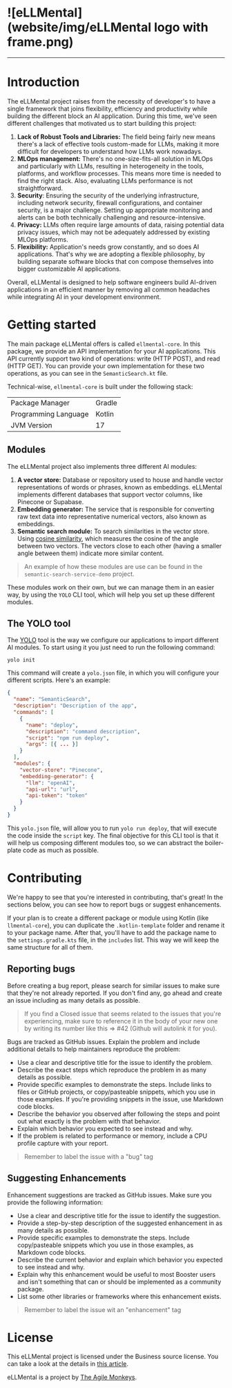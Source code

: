 # ![eLLMental](website/img/eLLMental logo with frame.png)

---

# Introduction

The eLLMental project raises from the necessity of developer's to have a single framework that joins flexibility,
efficiency and productivity while building the different block an AI application. During this time, we've seen different
challenges that motivated us to start building this project:

1. **Lack of Robust Tools and Libraries:** The field being fairly new means there's a lack of effective tools
   custom-made for LLMs, making it more difficult for developers to understand how LLMs work nowadays.
2. **MLOps management:** There's no one-size-fits-all solution in MLOps and particularly with LLMs, resulting in
   heterogeneity in the tools, platforms, and workflow processes. This means more time is needed to find the right
   stack. Also, evaluating LLMs performance is not straightforward.
3. **Security**: Ensuring the security of the underlying infrastructure, including network security, firewall
   configurations, and container security, is a major challenge. Setting up appropriate monitoring and alerts can be
   both technically challenging and resource-intensive.
4. **Privacy:** LLMs often require large amounts of data, raising potential data privacy issues, which may not be
   adequately addressed by existing MLOps platforms.
5. **Flexibility:** Application's needs grow constantly, and so does AI applications. That's why we are adopting a
   flexible philosophy, by building separate software blocks that con compose themselves into bigger customizable AI
   applications.

Overall, eLLMental is designed to help software engineers build AI-driven applications in an efficient manner by 
removing all common headaches while integrating AI in your development environment.


# Getting started

The main package eLLMental offers is called `ellmental-core`. In this package, we provide an API implementation for your
AI applications. This API currently support two kind of operations: write (HTTP POST), and read (HTTP GET). You can provide
your own implementation for these two operations, as you can see in the `SemanticSearch.kt` file.

Technical-wise, `ellmental-core` is built under the following stack:

|                      |        |
|----------------------|--------|
| Package Manager      | Gradle |
| Programming Language | Kotlin |
| JVM Version          | 17     |


## Modules

The eLLMental project also implements three different AI modules:

1. **A vector store:** Database or repository used to house and handle vector representations of words or phrases, known
   as embeddings. eLLMental implements different databases that support vector columns, like Pinecone or Supabase.
2. **Embedding generator:** The service that is responsible for converting raw text data into representative numerical
   vectors, also known as embeddings.
3. **Semantic search module:** To search similarities in the vector store.
   Using [cosine similarity](https://en.wikipedia.org/wiki/Cosine_similarity), which measures the cosine of the angle
   between two vectors. The vectors close to each other (having a smaller angle between them)
   indicate more similar content.

> An example of how these modules are use can be found in the `semantic-search-service-demo` project.

These modules work on their own, but we can manage them in an easier way, by using the `YOLO` CLI tool, which will help
you set up these different modules.

## The YOLO tool

The [YOLO](https://github.com/theam/yolo) tool is the way we configure our applications to import different AI
modules. To start using it you just need to run the following command:

`yolo init`

This command will create a `yolo.json` file, in which you will configure your different scripts. Here's an example: 

```json
{
  "name": "SemanticSearch",
  "description": "Description of the app",
  "commands": [
    {
      "name": "deploy",
      "description": "command description",
      "script": "npm run deploy",
      "args": [{ ... }]
    }
  ],
  "modules": {
    "vector-store": "Pinecone",
    "embedding-generator": {
      "llm": "openAI",
      "api-url": "url",
      "api-token": "token"
    }
  }
}
```

This `yolo.json` file, will allow you to run `yolo run deploy`, that will execute the code inside the `script` key. The final 
objective for this CLI tool is that it will help us composing different modules too, so we can abstract the boiler-plate code 
as much as possible.


# Contributing

We're happy to see that you're interested in contributing, that's great! In the sections below, you can see how to report 
bugs or suggest enhancements.

If your plan is to create a different package or module using Kotlin (like `llmental-core`), you can duplicate the `.kotlin-template`
folder and rename it to your package name. After that, you'll have to add the package name to the `settings.gradle.kts`
file, in the `includes` list. This way we will keep the same structure for all of them.

## Reporting bugs

Before creating a bug report, please search for similar issues to make sure that they're not already reported. If you
don't find any, go ahead and create an issue including as many details as possible.

> If you find a Closed issue that seems related to the issues that you're experiencing, make sure to reference it in the 
> body of your new one by writing its number like this => #42 (Github will autolink it for you).

Bugs are tracked as GitHub issues. Explain the problem and include additional details to help maintainers reproduce the
problem:

- Use a clear and descriptive title for the issue to identify the problem.
- Describe the exact steps which reproduce the problem in as many details as possible.
- Provide specific examples to demonstrate the steps. Include links to files or GitHub projects, or copy/pasteable
  snippets, which you use in those examples. If you're providing snippets in the issue, use Markdown code blocks.
- Describe the behavior you observed after following the steps and point out what exactly is the problem with that
  behavior.
- Explain which behavior you expected to see instead and why.
- If the problem is related to performance or memory, include a CPU profile capture with your report.

> Remember to label the issue with a "bug" tag

## Suggesting Enhancements

Enhancement suggestions are tracked as GitHub issues. Make sure you provide the following information:

- Use a clear and descriptive title for the issue to identify the suggestion.
- Provide a step-by-step description of the suggested enhancement in as many details as possible.
- Provide specific examples to demonstrate the steps. Include copy/pasteable snippets which you use in those examples,
  as Markdown code blocks.
- Describe the current behavior and explain which behavior you expected to see instead and why.
- Explain why this enhancement would be useful to most Booster users and isn't something that can or should be
  implemented as a community package.
- List some other libraries or frameworks where this enhancement exists.

> Remember to label the issue wit an "enhancement" tag

# License

This eLLMental project is licensed under the Business source license. You can take a look at the details
in [this article](https://timreview.ca/article/691).

eLLMental is a project by [The Agile Monkeys](https://www.theagilemonkeys.com/).
